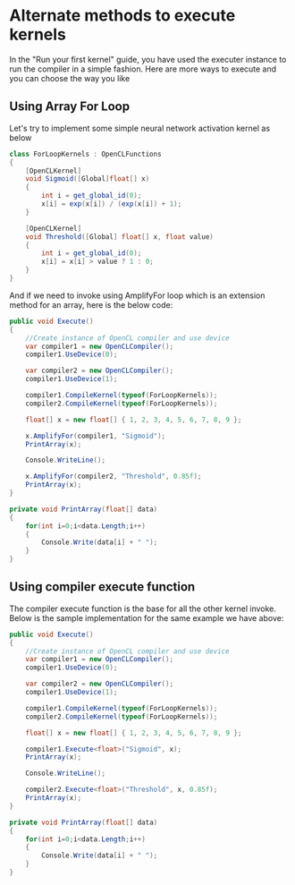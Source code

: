 # Alternate methods to execute kernels

In the "Run your first kernel" guide, you have used the executer instance to run the compiler in a simple fashion. Here are more ways to execute and you can choose the way you like

## Using Array For Loop

Let's try to implement some simple neural network activation kernel as below

```csharp
class ForLoopKernels : OpenCLFunctions
{
    [OpenCLKernel]
    void Sigmoid([Global]float[] x)
    {
        int i = get_global_id(0);
        x[i] = exp(x[i]) / (exp(x[i]) + 1);
    }

    [OpenCLKernel]
    void Threshold([Global] float[] x, float value)
    {
        int i = get_global_id(0);
        x[i] = x[i] > value ? 1 : 0;
    }
}
```

And if we need to invoke using AmplifyFor loop which is an extension method for an array, here is the below code:

```csharp
public void Execute()
{
    //Create instance of OpenCL compiler and use device
    var compiler1 = new OpenCLCompiler();
    compiler1.UseDevice(0);

    var compiler2 = new OpenCLCompiler();
    compiler1.UseDevice(1);

    compiler1.CompileKernel(typeof(ForLoopKernels));
    compiler2.CompileKernel(typeof(ForLoopKernels));

    float[] x = new float[] { 1, 2, 3, 4, 5, 6, 7, 8, 9 };

    x.AmplifyFor(compiler1, "Sigmoid");
    PrintArray(x);

    Console.WriteLine();

    x.AmplifyFor(compiler2, "Threshold", 0.85f);
    PrintArray(x);
}

private void PrintArray(float[] data)
{
    for(int i=0;i<data.Length;i++)
    {
        Console.Write(data[i] + " ");
    }
}
```

## Using compiler execute function

The compiler execute function is the base for all the other kernel invoke. Below is the sample implementation for the same example we have above:

```csharp
public void Execute()
{
    //Create instance of OpenCL compiler and use device
    var compiler1 = new OpenCLCompiler();
    compiler1.UseDevice(0);

    var compiler2 = new OpenCLCompiler();
    compiler1.UseDevice(1);

    compiler1.CompileKernel(typeof(ForLoopKernels));
    compiler2.CompileKernel(typeof(ForLoopKernels));

    float[] x = new float[] { 1, 2, 3, 4, 5, 6, 7, 8, 9 };

    compiler1.Execute<float>("Sigmoid", x);
    PrintArray(x);

    Console.WriteLine();

    compiler2.Execute<float>("Threshold", x, 0.85f);
    PrintArray(x);
}

private void PrintArray(float[] data)
{
    for(int i=0;i<data.Length;i++)
    {
        Console.Write(data[i] + " ");
    }
}
```
